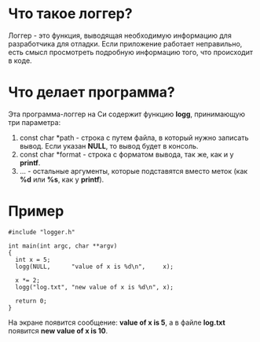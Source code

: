 # Что такое логгер?
Логгер - это функция, выводящая необходимую информацию для разработчика для отладки. Если приложение работает неправильно, есть смысл просмотреть подробную информацию того, что происходит в коде.

# Что делает программа?
Эта программа-логгер на Си содержит функцию **logg**, принимающую три параметра:
1. const char \*path - строка с путем файла, в который нужно записать вывод. Если указан **NULL**, то вывод будет в консоль.
2. const char \*format - строка с форматом вывода, так же, как и у **printf**.
3. ... - остальные аргументы, которые подставятся вместо меток (как **%d** или **%s**, как у **printf**).

# Пример
```
#include "logger.h"

int main(int argc, char **argv)
{
  int x = 5;
  logg(NULL,      "value of x is %d\n",     x);

  x *= 2;
  logg("log.txt", "new value of x is %d\n", x);

  return 0;
}
```

На экране появится сообщение: **value of x is 5**, а в файле **log.txt** появится **new value of x is 10**.
